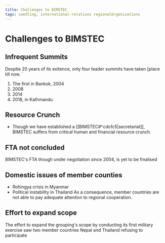 ```yaml
---
title: Challenges to BIMSTEC
tags: seedling, international-relations regionalOrganizations
---
```

# Challenges to BIMSTEC

## Infrequent Summits
Desptie 20 years of its exitence, only four leader summits have taken [place till now.
`
1. The first in Bankok, 2004
2. 2008
3. 2014
4. 2018, in Kathmandu

## Resource Crunch
- Though we have established a [[BIMSTEC#^cdcfc5|secretariat]], BIMSTEC suffers from critical human and financial resource crunch.
## FTA not concluded
BIMSTEC's FTA though under negotiation since 2004, is yet to be finalised
## Domestic issues of member counties
- Rohingya crisis in Myanmar
- Political instability in Thailand
As a consequence, member countries are not able to pay adequate attention to regional cooperation.
## Effort to expand scope 
The effort to expand the grouping's scope by conducting its first military exercise saw two member countries Nepal and Thailand refusing to participate